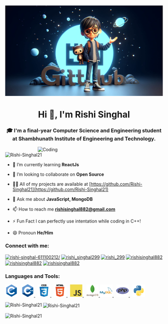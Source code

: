 ![MasterHead](Designer.png)
<h1 align="center">Hi 👋, I'm Rishi Singhal</h1>
<h3 align="center">🎓 I'm a final-year Computer Science and Engineering student at Shambhunath Institute of Engineering and Technology.</h3>
<img align="right" alt="Coding" width="400" src="https://user-images.githubusercontent.com/74038190/225813708-98b745f2-7d22-48cf-9150-083f1b00d6c9.gif">

<p align="left"> <img src="https://komarev.com/ghpvc/?username=Rishi-Singhal21&label=Profile%20views&color=0e75b6&style=flat" alt="Rishi-Singhal21" /> </p>

<!--<p align="left"> <a href="https://twitter.com/khalidjafri11" target="blank"><img src="https://img.shields.io/twitter/follow/khalidjafri11?logo=twitter&style=for-the-badge" alt="khalidjafri11" /></a> </p>-->

<!--- 🔭 I’m currently working as a **research intern**-->

- 🌱 I’m currently learning **ReactJs**

- 👯 I’m looking to collaborate on **Open Source**

- 👨‍💻 All of my projects are available at [https://github.com/Rishi-Singhal21](https://github.com/Rishi-Singhal21)

<!--- 📄 Know about my experiences [https://drive.google.com/file/d/1lB7lMW1ywY2hZfX-QmYCx2fpnTJhfwqK/viewhttps://drive.google.com/file/d/1lB7lMW1ywY2hZfX-QmYCx2fpnTJhfwqK/view](https://drive.google.com/file/d/1lB7lMW1ywY2hZfX-QmYCx2fpnTJhfwqK/viewhttps://drive.google.com/file/d/1lB7lMW1ywY2hZfX-QmYCx2fpnTJhfwqK/view)-->

- 💬 Ask me about **JavaScript, MongoDB**

- 📫 How to reach me **rishisinghal882@gmail.com**

- ⚡ Fun Fact I can perfectly use intentation while coding in C++!

- 😄 Pronoun **He/Him**

<h3 align="left">Connect with me:</h3>
<p align="left">
<!--<a href="https://twitter.com/khalidjafri11" target="blank"><img align="center" src="https://raw.githubusercontent.com/rahuldkjain/github-profile-readme-generator/master/src/images/icons/Social/twitter.svg" alt="khalidjafri11" height="30" width="40" /></a>-->
<a href="https://www.linkedin.com/in/rishi-singhal-611100212/" target="blank"><img align="center" src="https://raw.githubusercontent.com/rahuldkjain/github-profile-readme-generator/master/src/images/icons/Social/linked-in-alt.svg" alt="rishi-singhal-611100212/" height="30" width="40" /></a>
<a href="https://www.instagram.com/rishi_singhal299?igsh=MWxubzlhd3RxZG1lbw==" target="blank"><img align="center" src="https://raw.githubusercontent.com/rahuldkjain/github-profile-readme-generator/master/src/images/icons/Social/instagram.svg" alt="rishi_singhal299" height="30" width="40" /></a>
<a href="https://www.codechef.com/users/rishi_299" target="blank"><img align="center" src="https://cdn.jsdelivr.net/npm/simple-icons@3.1.0/icons/codechef.svg" alt="rishi_299" height="30" width="40" /></a>
<a href="https://www.hackerrank.com/rishisinghal882" target="blank"><img align="center" src="https://raw.githubusercontent.com/rahuldkjain/github-profile-readme-generator/master/src/images/icons/Social/hackerrank.svg" alt="rishisinghal882" height="30" width="40" /></a>
<a href="https://www.leetcode.com/rishisinghal882" target="blank"><img align="center" src="https://raw.githubusercontent.com/rahuldkjain/github-profile-readme-generator/master/src/images/icons/Social/leet-code.svg" alt="rishisinghal882" height="30" width="40" /></a>
<a href="https://auth.geeksforgeeks.org/user/rishisinghal882" target="blank"><img align="center" src="https://raw.githubusercontent.com/rahuldkjain/github-profile-readme-generator/master/src/images/icons/Social/geeks-for-geeks.svg" alt="rishisinghal882" height="30" width="40" /></a>
</p>

<h3 align="left">Languages and Tools:</h3>
<p align="left"> <a href="https://www.cprogramming.com/" target="_blank" rel="noreferrer"> <img src="https://raw.githubusercontent.com/devicons/devicon/master/icons/c/c-original.svg" alt="c" width="40" height="40"/></a> &nbsp; <a href="https://www.w3schools.com/cpp/" target="_blank" rel="noreferrer"> <img src="https://raw.githubusercontent.com/devicons/devicon/master/icons/cplusplus/cplusplus-original.svg" alt="cplusplus" width="40" height="40"/> </a> &nbsp; <a href="https://www.w3schools.com/css/" target="_blank" rel="noreferrer"> <img src="https://raw.githubusercontent.com/devicons/devicon/master/icons/css3/css3-original-wordmark.svg" alt="css3" width="40" height="40"/> </a> &nbsp; <a href="https://www.w3.org/html/" target="_blank" rel="noreferrer"> <img src="https://raw.githubusercontent.com/devicons/devicon/master/icons/html5/html5-original-wordmark.svg" alt="html5" width="40" height="40"/> </a> &nbsp; <a href="https://developer.mozilla.org/en-US/docs/Web/JavaScript" target="_blank" rel="noreferrer"> <img src="https://raw.githubusercontent.com/devicons/devicon/master/icons/javascript/javascript-original.svg" alt="javascript" width="40" height="40"/> </a> &nbsp; <a href="https://www.mongodb.com/" target="_blank" rel="noreferrer"> <img src="https://raw.githubusercontent.com/devicons/devicon/master/icons/mongodb/mongodb-original-wordmark.svg" alt="mongodb" width="40" height="40"/> </a> <a href="https://www.mysql.com/" target="_blank" rel="noreferrer"> <img src="https://raw.githubusercontent.com/devicons/devicon/master/icons/mysql/mysql-original-wordmark.svg" alt="mysql" width="40" height="40"/> </a> &nbsp; <a href="https://www.php.net" target="_blank" rel="noreferrer"> <img src="https://raw.githubusercontent.com/devicons/devicon/master/icons/php/php-original.svg" alt="php" width="40" height="40"/> </a> &nbsp; <a href="https://www.python.org" target="_blank" rel="noreferrer"> <img src="https://raw.githubusercontent.com/devicons/devicon/master/icons/python/python-original.svg" alt="python" width="40" height="40"/> </a> </p>

<p><img align="left" src="https://github-readme-stats.vercel.app/api/top-langs?username=Rishi-Singhal21&show_icons=true&locale=en&layout=compact" alt="Rishi-Singhal21" /></p>

<p>&nbsp;<img align="center" src="https://github-readme-stats.vercel.app/api?username=Rishi-Singhal21&show_icons=true&locale=en" alt="Rishi-Singhal21" /></p>

<p><img align="center" src="https://github-readme-streak-stats.herokuapp.com/?user=Rishi-Singhal21&" alt="Rishi-Singhal21" /></p>
